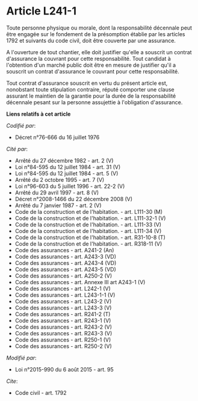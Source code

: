 # Article L241-1

Toute personne physique ou morale, dont la responsabilité décennale peut être engagée sur le fondement de la présomption
établie par les articles 1792 et suivants du code civil, doit être couverte par une assurance.

A l'ouverture de tout chantier, elle doit justifier qu'elle a souscrit un contrat d'assurance la couvrant pour cette
responsabilité. Tout candidat à l'obtention d'un marché public doit être en mesure de justifier qu'il a souscrit un contrat
d'assurance le couvrant pour cette responsabilité.

Tout contrat d'assurance souscrit en vertu du présent article est, nonobstant toute stipulation contraire, réputé comporter
une clause assurant le maintien de la garantie pour la durée de la responsabilité décennale pesant sur la personne assujettie
à l'obligation d'assurance.

**Liens relatifs à cet article**

_Codifié par_:

  - Décret n°76-666 du 16 juillet 1976

_Cité par_:

  - Arrêté du 27 décembre 1982 - art. 2 (V)
  - Loi n°84-595 du 12 juillet 1984 - art. 31 (V)
  - Loi n°84-595 du 12 juillet 1984 - art. 5 (V)
  - Arrêté du 2 octobre 1995 - art. 7 (V)
  - Loi n°96-603 du 5 juillet 1996 - art. 22-2 (V)
  - Arrêté du 29 avril 1997 - art. 8 (V)
  - Décret n°2008-1466 du 22 décembre 2008 (V)
  - Arrêté du 7 janvier 1987 - art. 2 (V)
  - Code de la construction et de l'habitation. - art. L111-30 (M)
  - Code de la construction et de l'habitation. - art. L111-32-1 (V)
  - Code de la construction et de l'habitation. - art. L111-33 (V)
  - Code de la construction et de l'habitation. - art. L111-34 (V)
  - Code de la construction et de l'habitation. - art. R31-10-8 (T)
  - Code de la construction et de l'habitation. - art. R318-11 (V)
  - Code des assurances - art. A241-2 (An)
  - Code des assurances - art. A243-3 (VD)
  - Code des assurances - art. A243-4 (VD)
  - Code des assurances - art. A243-5 (VD)
  - Code des assurances - art. A250-2 (V)
  - Code des assurances - art. Annexe III art A243-1 (V)
  - Code des assurances - art. L242-1 (V)
  - Code des assurances - art. L243-1-1 (V)
  - Code des assurances - art. L243-2 (V)
  - Code des assurances - art. L243-3 (V)
  - Code des assurances - art. R241-2 (T)
  - Code des assurances - art. R243-1 (V)
  - Code des assurances - art. R243-2 (V)
  - Code des assurances - art. R243-3 (V)
  - Code des assurances - art. R250-1 (V)
  - Code des assurances - art. R250-2 (V)

_Modifié par_:

  - Loi n°2015-990 du 6 août 2015 - art. 95

_Cite_:

  - Code civil - art. 1792
